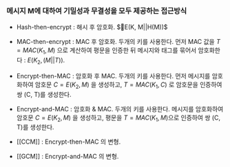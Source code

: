 ### 메시지 M에 대하여 기밀성과 무결성을 모두 제공하는 접근방식
- Hash-then-encrypt : 해시 후 암호화. $E(K, M||H(M))$
- MAC-then-encrypt : MAC 후 암호화. 두개의 키를 사용한다. 먼저 MAC 값을 $T=MAC(K_1, M)$ 으로 계산하여 평문을 인증한 뒤 메시지와 태그를 묶어서 암호화한다 : $E(K_2, (M||T))$.
- Encrypt-then-MAC : 암호화 후 MAC. 두개의 키를 사용한다. 먼저 메시지를 암호화하여 암호문 $C = E(K_2, M)$ 을 생성하고, $T=MAC(K_1, C)$ 로 암호문을 인증하여 쌍 (C, T)를 생성한다.
- Encrypt-and-MAC : 암호화 & MAC. 두개의 키를 사용한다. 메시지를 암호화하여 암호문 $C=E(K_2, M)$ 을 생성하고, 평문을 $T=MAC(K_1, M)$으로 인증하여 쌍 (C, T)를 생성한다.

- [[CCM]] : Encrypt-then-MAC 의 변형.
- [[GCM]] : Encrypt-and-MAC 의 변형.